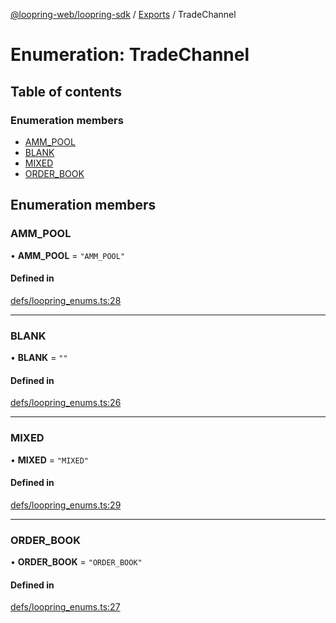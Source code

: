 [@loopring-web/loopring-sdk](../README.md) / [Exports](../modules.md) / TradeChannel

# Enumeration: TradeChannel

## Table of contents

### Enumeration members

- [AMM\_POOL](TradeChannel.md#amm_pool)
- [BLANK](TradeChannel.md#blank)
- [MIXED](TradeChannel.md#mixed)
- [ORDER\_BOOK](TradeChannel.md#order_book)

## Enumeration members

### AMM\_POOL

• **AMM\_POOL** = `"AMM_POOL"`

#### Defined in

[defs/loopring_enums.ts:28](https://github.com/Loopring/loopring_sdk/blob/904c903/src/defs/loopring_enums.ts#L28)

___

### BLANK

• **BLANK** = `""`

#### Defined in

[defs/loopring_enums.ts:26](https://github.com/Loopring/loopring_sdk/blob/904c903/src/defs/loopring_enums.ts#L26)

___

### MIXED

• **MIXED** = `"MIXED"`

#### Defined in

[defs/loopring_enums.ts:29](https://github.com/Loopring/loopring_sdk/blob/904c903/src/defs/loopring_enums.ts#L29)

___

### ORDER\_BOOK

• **ORDER\_BOOK** = `"ORDER_BOOK"`

#### Defined in

[defs/loopring_enums.ts:27](https://github.com/Loopring/loopring_sdk/blob/904c903/src/defs/loopring_enums.ts#L27)

